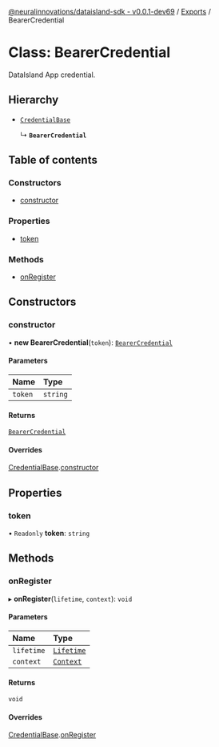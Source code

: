 [@neuralinnovations/dataisland-sdk - v0.0.1-dev69](../../README.md) / [Exports](../modules.md) / BearerCredential

# Class: BearerCredential

DataIsland App credential.

## Hierarchy

- [`CredentialBase`](CredentialBase.md)

  ↳ **`BearerCredential`**

## Table of contents

### Constructors

- [constructor](BearerCredential.md#constructor)

### Properties

- [token](BearerCredential.md#token)

### Methods

- [onRegister](BearerCredential.md#onregister)

## Constructors

### constructor

• **new BearerCredential**(`token`): [`BearerCredential`](BearerCredential.md)

#### Parameters

| Name | Type |
| :------ | :------ |
| `token` | `string` |

#### Returns

[`BearerCredential`](BearerCredential.md)

#### Overrides

[CredentialBase](CredentialBase.md).[constructor](CredentialBase.md#constructor)

## Properties

### token

• `Readonly` **token**: `string`

## Methods

### onRegister

▸ **onRegister**(`lifetime`, `context`): `void`

#### Parameters

| Name | Type |
| :------ | :------ |
| `lifetime` | [`Lifetime`](Lifetime.md) |
| `context` | [`Context`](Context.md) |

#### Returns

`void`

#### Overrides

[CredentialBase](CredentialBase.md).[onRegister](CredentialBase.md#onregister)

